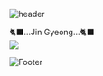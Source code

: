 ![header](https://capsule-render.vercel.app/api?type=Waving&color=F8DAE2&height=400&section=header&text=Hi,There!&fontSize=50&fontColor=83B1C9)

🐈‍⬛...Jin Gyeong...🐈‍⬛ <br>
<img src="https://img.shields.io/badge/GitHub-FFCA28?style=flat-square&logo=GitHub&logoColor=181717"/>

![Footer](https://capsule-render.vercel.app/api?type=waving&color=83B1C9&height=200&section=footer)
